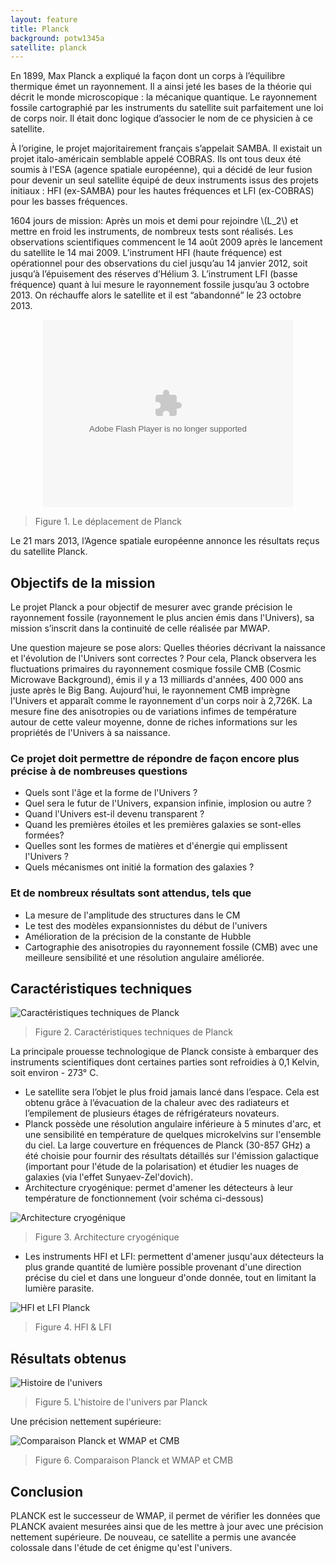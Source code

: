 ```yaml
---
layout: feature
title: Planck
background: potw1345a
satellite: planck
---
```


En 1899, Max Planck a expliqué la façon dont un corps à l’équilibre thermique émet un rayonnement. Il a ainsi jeté les bases de la théorie qui décrit le monde microscopique : la mécanique quantique. Le rayonnement fossile cartographié par les instruments du satellite suit parfaitement une loi de corps noir. Il était donc logique d’associer le nom de ce physicien à ce satellite.

À l’origine, le projet majoritairement français s’appelait SAMBA. Il existait un projet italo-américain semblable appelé COBRAS. Ils ont tous deux été soumis à l'ESA (agence spatiale européenne), qui a décidé de leur fusion pour devenir un seul satellite équipé de deux instruments issus des projets initiaux : HFI (ex-SAMBA) pour les hautes fréquences et LFI (ex-COBRAS) pour les basses fréquences.

1604 jours de mission:
Après un mois et demi pour rejoindre \\(L\_2\\) et mettre en froid les instruments, de nombreux tests sont réalisés. Les observations scientifiques commencent le 14 août 2009 après le lancement du satellite le 14 mai 2009. L’instrument HFI (haute fréquence) est opérationnel pour des observations du ciel jusqu’au 14 janvier 2012, soit jusqu’à l’épuisement des réserves d’Hélium 3. L’instrument LFI (basse fréquence) quant à lui mesure le rayonnement fossile jusqu’au 3 octobre 2013.
On réchauffe alors le satellite et il est “abandonné” le 23 octobre 2013.

<object style="width: 400px; height: 300px; display: block; margin-left: auto; margin-right: auto;" data="http://public.planck.fr/flash/jwplayer/player.swf" type="application/x-shockwave-flash" width="400" height="300">
<param name="data" value="http://public.planck.fr/flash/jwplayer/player.swf">
<param name="quality" value="high">
<param name="wmode" value="transparent">
<param name="flashvars" value="file=http://public.planck.fr/images/multimedia/fichier/moll-mask2-ring-delay30-v2.mov&amp;backcolor=000000&amp;frontcolor=FFFFFF&amp;lightcolor=FFFFFF&amp;screencolor=000000&amp;skin=flash/jwplayer/glow.zip&amp;bufferlength=5&amp;volume=100&amp;icons=true&amp;controlbar=over&amp;stretching=fill&amp;autostart=false">
<param name="src" value="http://public.planck.fr/flash/jwplayer/player.swf">
</object>

> Figure 1. Le déplacement de Planck

Le 21 mars 2013, l’Agence spatiale européenne annonce les résultats reçus du satellite Planck.

## Objectifs de la mission

Le projet Planck a pour objectif de mesurer avec grande précision le rayonnement fossile (rayonnement le plus ancien émis dans l'Univers), sa mission s’inscrit dans la continuité de celle réalisée par MWAP.

Une question majeure se pose alors: Quelles théories décrivant la naissance et l'évolution de l'Univers sont correctes ? Pour cela, Planck observera les fluctuations primaires du rayonnement cosmique fossile CMB (Cosmic Microwave Background), émis il y a 13 milliards d'années, 400 000 ans juste après le Big Bang. Aujourd'hui, le rayonnement CMB imprègne l'Univers et apparaît comme le rayonnement d'un corps noir à 2,726K. La mesure fine des anisotropies ou de variations infimes de température autour de cette valeur moyenne, donne de riches informations sur les propriétés de l'Univers à sa naissance.

### Ce projet doit permettre de répondre de façon encore plus précise à de nombreuses questions

- Quels sont l'âge et la forme de l'Univers ?
- Quel sera le futur de l'Univers, expansion infinie, implosion ou autre ?
- Quand l'Univers est-il devenu transparent ?
- Quand les premières étoiles et les premières galaxies se sont-elles formées?
- Quelles sont les formes de matières et d'énergie qui emplissent l'Univers ?
- Quels mécanismes ont initié la formation des galaxies ?

### Et de nombreux résultats sont attendus, tels que

- La mesure de l'amplitude des structures dans le CM
- Le test des modèles expansionnistes du début de l'univers
- Amélioration de la précision de la constante de Hubble
- Cartographie des anisotropies du rayonnement fossile (CMB) avec une meilleure sensibilité et une résolution angulaire améliorée.

## Caractéristiques techniques

![Caractéristiques techniques de Planck](images/planck_schema.jpg)

> Figure 2. Caractéristiques techniques de Planck

La principale prouesse technologique de Planck consiste à embarquer des instruments scientifiques dont certaines parties sont refroidies à 0,1 Kelvin, soit environ - 273° C.

- Le satellite sera l’objet le plus froid jamais lancé dans l’espace. Cela est obtenu grâce à l’évacuation de la chaleur avec des radiateurs et l’empilement de plusieurs étages de réfrigérateurs novateurs.
- Planck possède une résolution angulaire inférieure à 5 minutes d'arc, et une sensibilité en température de quelques microkelvins sur l'ensemble du ciel. La large couverture en fréquences de Planck (30-857 GHz) a été choisie pour fournir des résultats détaillés sur l'émission galactique (important pour l'étude de la polarisation) et étudier les nuages de galaxies (via l'<a data-toggle="tooltip" title="Résultat de la distorsion du fond diffus cosmologique par des éléctrons de grande énergie, qui permet à ces électrons de transférer une grande partie de leur énergie aux photons de faible énergie du fond diffus">effet Sunyaev-Zel'dovich</a>).
- Architecture cryogénique: permet d'amener les détecteurs à leur température de fonctionnement (voir schéma ci-dessous)

![Architecture cryogénique](images/planck_cryo.jpg)

> Figure 3. Architecture cryogénique

- Les instruments HFI et LFI:  permettent d'amener jusqu'aux détecteurs la plus grande quantité de lumière possible provenant d'une direction précise du ciel et dans une longueur d'onde donnée, tout en limitant la lumière parasite.

![HFI et LFI Planck](images/planck_hfi_lfi.jpg)

> Figure 4. HFI & LFI

## Résultats obtenus

![Histoire de l'univers](images/planck_hist.png)

> Figure 5. L'histoire de l'univers par Planck

Une précision nettement supérieure:

![Comparaison Planck et WMAP et CMB](images/planck_precision.png)

> Figure 6. Comparaison Planck et WMAP et CMB

## Conclusion

PLANCK est le successeur de WMAP, il permet de vérifier les données que PLANCK avaient mesurées ainsi que de les mettre à jour avec une précision nettement supérieure. De nouveau, ce satellite a permis une avancée colossale dans l'étude de cet énigme qu'est l'univers.
